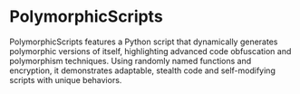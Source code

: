 # PolymorphicScripts
PolymorphicScripts features a Python script that dynamically generates polymorphic versions of itself, highlighting advanced code obfuscation and polymorphism techniques. Using randomly named functions and encryption, it demonstrates adaptable, stealth code and self-modifying scripts with unique behaviors.
